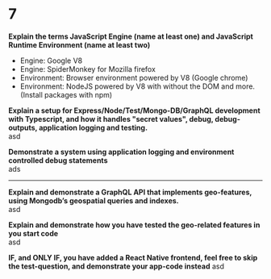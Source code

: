 # 7

**Explain the terms **JavaScript Engine** (name at least one) and JavaScript Runtime Environment (name at least two)**  

- Engine: Google V8
- Engine: SpiderMonkey for Mozilla firefox
- Environment: Browser environment powered by V8 (Google chrome)
- Environment: NodeJS powered by V8 with without the DOM and more. (Install packages with npm)

**Explain a setup for Express/Node/Test/Mongo-DB/GraphQL development with Typescript, and how it handles "secret values",  debug, debug-outputs, application logging and testing.**  
asd

**Demonstrate a system using application logging and environment controlled debug statements**  
ads

---

**Explain and demonstrate a GraphQL API that implements geo-features, using Mongodb’s geospatial queries and indexes.**  
asd

**Explain and demonstrate how you have tested the geo-related features in you start code**  
asd

**IF, and ONLY IF, you have added a React Native frontend, feel free to skip the test-question, and  demonstrate your app-code instead**
asd
